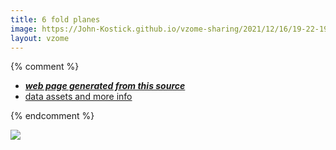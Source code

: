 ```yaml
---
title: 6 fold planes
image: https://John-Kostick.github.io/vzome-sharing/2021/12/16/19-22-19-6-fold planes/6-fold planes.png
layout: vzome
---
```


{% comment %}
 - [***web page generated from this source***][post]
 - [data assets and more info][github]

[post]: <https://John-Kostick.github.io/vzome-sharing/2021/12/16/6-fold planes-19-22-19.html>
[github]: <https://github.com/John-Kostick/vzome-sharing/tree/main/2021/12/16/19-22-19-6-fold planes/>
{% endcomment %}

<vzome-viewer style="width: 100%; height: 65vh;"
       src="https://John-Kostick.github.io/vzome-sharing/2021/12/16/19-22-19-6-fold planes/6-fold planes.vZome" >
  <img src="https://John-Kostick.github.io/vzome-sharing/2021/12/16/19-22-19-6-fold planes/6-fold planes.png" />
</vzome-viewer>